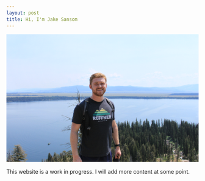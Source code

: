 ```yaml
---
layout: post
title: Hi, I'm Jake Sansom
---
```


![Hiking in Grand Tetons National Park](profile.JPG "Hiking in Grand Tetons National Park")

This website is a work in progress. I will add more content at some point.